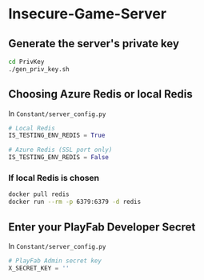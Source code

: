 # Insecure-Game-Server

## Generate the server's private key
```bash
cd PrivKey
./gen_priv_key.sh
```

## Choosing Azure Redis or local Redis
In `Constant/server_config.py`
```python
# Local Redis
IS_TESTING_ENV_REDIS = True

# Azure Redis (SSL port only)
IS_TESTING_ENV_REDIS = False
```
### If local Redis is chosen
```bash
docker pull redis
docker run --rm -p 6379:6379 -d redis
```

## Enter your PlayFab Developer Secret
In `Constant/server_config.py`
```python
# PlayFab Admin secret key
X_SECRET_KEY = ''
```